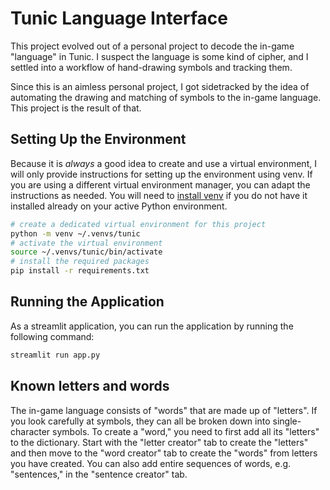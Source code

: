 # Tunic Language Interface
This project evolved out of a personal project to decode the in-game "language" in Tunic. I suspect the language is some kind of cipher, and I settled into a workflow of hand-drawing symbols and tracking them.

Since this is an aimless personal project, I got sidetracked by the idea of automating the drawing and matching of symbols to the in-game language. This project is the result of that.

## Setting Up the Environment
Because it is *always* a good idea to create and use a virtual environment, I will only provide instructions for setting up the environment using venv. If you are using a different virtual environment manager, you can adapt the instructions as needed. You will need to [install venv](https://docs.python.org/3/library/venv.html) if you do not have it installed already on your active Python environment.
```bash
# create a dedicated virtual environment for this project
python -m venv ~/.venvs/tunic
# activate the virtual environment
source ~/.venvs/tunic/bin/activate
# install the required packages
pip install -r requirements.txt
```

## Running the Application
As a streamlit application, you can run the application by running the following command:
```bash
streamlit run app.py
```

## Known letters and words
The in-game language consists of "words" that are made up of "letters". If you look carefully at symbols, they can all be broken down into single-character symbols. To create a "word," you need to first add all its "letters" to the dictionary. Start with the "letter creator" tab to create the "letters" and then move to the "word creator" tab to create the "words" from letters you have created. You can also add entire sequences of words, e.g. "sentences," in the "sentence creator" tab.